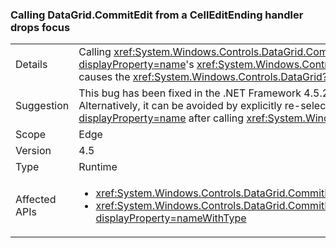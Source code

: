 ### Calling DataGrid.CommitEdit from a CellEditEnding handler drops focus

|   |   |
|---|---|
|Details|Calling <xref:System.Windows.Controls.DataGrid.CommitEdit> from one of the <xref:System.Windows.Controls.DataGrid?displayProperty=name>'s <xref:System.Windows.Controls.DataGrid.CellEditEnding?displayProperty=name> event handlers causes the <xref:System.Windows.Controls.DataGrid?displayProperty=name> to lose focus.|
|Suggestion|This bug has been fixed in the .NET Framework 4.5.2, so it can be avoided by upgrading the .NET Framework. Alternatively, it can be avoided by explicitly re-selecting the <xref:System.Windows.Controls.DataGrid?displayProperty=name> after calling <xref:System.Windows.Controls.DataGrid.CommitEdit?displayProperty=name>.|
|Scope|Edge|
|Version|4.5|
|Type|Runtime|
|Affected APIs|<ul><li><xref:System.Windows.Controls.DataGrid.CommitEdit?displayProperty=nameWithType></li><li><xref:System.Windows.Controls.DataGrid.CommitEdit(System.Windows.Controls.DataGridEditingUnit,System.Boolean)?displayProperty=nameWithType></li></ul>|


